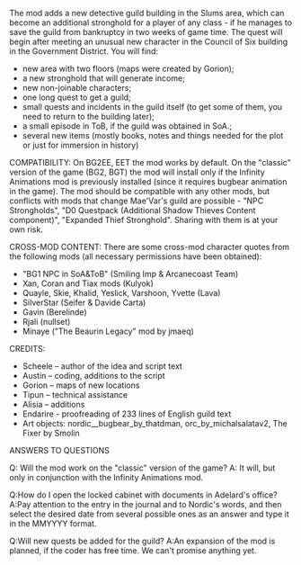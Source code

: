 The mod adds a new detective guild building in the Slums area, which can become an additional stronghold for a player of any class - if he manages to save the guild from bankruptcy in two weeks of game time.
The quest will begin after meeting an unusual new character in the Council of Six building in the Government District.
You will find:
- new area with two floors (maps were created by Gorion);
- a new stronghold that will generate income;
- new non-joinable characters;
- one long quest to get a guild;
- small quests and incidents in the guild itself (to get some of them, you need to return to the building later);
- a small episode in ToB, if the guild was obtained in SoA.;
- several new items (mostly books, notes and things needed for the plot or just for immersion in history)

COMPATIBILITY:
On BG2EE, EET the mod works by default. On the "classic" version of the game (BG2, BGT) the mod will install only if the Infinity Animations mod is previously installed (since it requires bugbear animation in the game).
The mod should be compatible with any other mods, but conflicts with mods that change Mae'Var's guild are possible - "NPC Strongholds", "D0 Questpack (Additional Shadow Thieves Content component)", "Expanded Thief Stronghold". Sharing with them is at your own risk.

CROSS-MOD CONTENT:
There are some cross-mod character quotes from the following mods (all necessary permissions have been obtained):
- "BG1 NPC in SoA&ToB" (Smiling Imp & Arcanecoast Team)
- Xan, Coran and Tiax mods (Kulyok)
- Quayle, Skie, Khalid, Yeslick, Varshoon, Yvette (Lava)
- SilverStar (Seifer & Davide Carta)
- Gavin (Berelinde)
- Rjali (nullset)
- Minaye ("The Beaurin Legacy" mod by jmaeq)

CREDITS:
- Scheele – author of the idea and script text
- Austin – coding, additions to the script
- Gorion – maps of new locations
- Tipun – technical assistance
- Alisia – additions
- Endarire - proofreading of 233 lines of English guild text
- Art objects:
nordic__bugbear_by_thatdman, orc_by_michalsalatav2, The Fixer by Smolin

ANSWERS TO QUESTIONS

Q: Will the mod work on the "classic" version of the game?
A: It will, but only in conjunction with the Infinity Animations mod.

Q:How do I open the locked cabinet with documents in Adelard's office?
A:Pay attention to the entry in the journal and to Nordic's words, and then select the desired date from several possible ones as an answer and type it in the MMYYYY format.

Q:Will new quests be added for the guild?
A:An expansion of the mod is planned, if the coder has free time. We can't promise anything yet.
